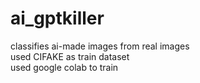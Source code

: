 # ai_gptkiller
classifies ai-made images from real images\
used CIFAKE as train dataset\
used google colab to train
